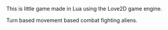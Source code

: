
This is little game made in Lua using the Love2D game engine.

Turn based movement based combat fighting aliens.

